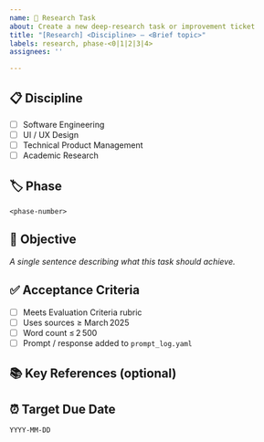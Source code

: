 ```yaml
---
name: 📄 Research Task
about: Create a new deep‑research task or improvement ticket
title: "[Research] <Discipline> – <Brief topic>"
labels: research, phase-<0|1|2|3|4>
assignees: ''

---
```


## 📋 Discipline

- [ ] Software Engineering
- [ ] UI / UX Design
- [ ] Technical Product Management
- [ ] Academic Research

## 🏷️ Phase
<!-- 0 = Setup, 1 = Deep-Dive, 2 = Synthesis, 3 = Gap‑Fill, 4 = Packaging -->
`<phase-number>`

## 🎯 Objective
*A single sentence describing what this task should achieve.*

## ✅ Acceptance Criteria
- [ ] Meets Evaluation Criteria rubric
- [ ] Uses sources ≥ March 2025
- [ ] Word count ≤ 2 500
- [ ] Prompt / response added to `prompt_log.yaml`

## 📚 Key References (optional)
<!-- List URLs, DOIs, or “TBD” if unknown -->

## ⏰ Target Due Date
`YYYY‑MM‑DD`

